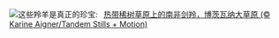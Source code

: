 ![](https://www.bing.com/th?id=OHR.GemsbokBotswana_ZH-CN7507199339_UHD.jpg&w=1000)这些羚羊是真正的珍宝:&nbsp;&ensp;[热带稀树草原上的南非剑羚，博茨瓦纳大草原 (© Karine Aigner/Tandem Stills + Motion)](https://www.bing.com/th?id=OHR.GemsbokBotswana_ZH-CN7507199339_UHD.jpg)
<br><br/>
